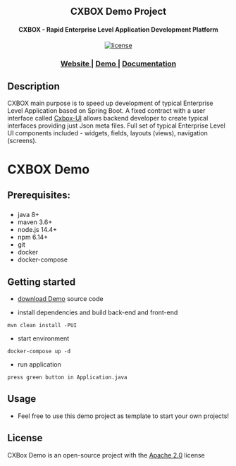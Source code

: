 <h2 align="center">CXBOX Demo Project</h2>

<p align="center">
<h4 align="center">CXBOX - Rapid Enterprise Level Application Development Platform</h4>

<p align="center">
<a href="http://www.apache.org/licenses/LICENSE-2.0"><img src="https://img.shields.io/badge/license-Apache%20License%202.0-blue.svg?style=flat" alt="license" title=""></a>
</p>


<div align="center">
  <h3>
    <a href="https://www.cxbox.org/" target="_blank">
      Website
    </a>
    <span> | </span>
    <a href="https://www.cxbox.org/demo/" target="_blank">
      Demo
    </a>
    <span> | </span>
    <a href="https://www.cxbox.org/doc/" target="_blank">
      Documentation
    </a>
  </h3>
</div>

## Description

CXBOX main purpose is to speed up development of typical Enterprise Level Application based on Spring Boot. A fixed
contract with a user interface called [Cxbox-UI](https://github.com/CX-Box/cxbox-ui) allows backend developer to create
typical interfaces providing just Json meta files. Full set of typical Enterprise Level UI components included -
widgets, fields, layouts (views), navigation (screens).

# CXBOX Demo
## Prerequisites:

#####

* java 8+
* maven 3.6+
* node.js 14.4+
* npm 6.14+
* git
* docker
* docker-compose

## Getting started

* [download Demo](https://github.com/CX-Box/cxbox-demo) source code


* install dependencies and build back-end and front-end

```
mvn clean install -PUI
```

* start environment

```
docker-compose up -d
```

* run application

```
press green button in Application.java
```
## Usage
* Feel free to use this demo project as template to start your own projects!

## License
CXBox Demo is an open-source project with the [Apache 2.0](https://www.apache.org/licenses/LICENSE-2.0) license